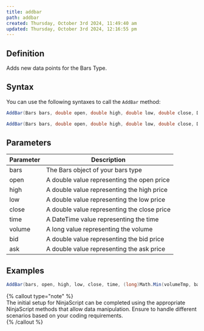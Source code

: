 ```yaml
---
title: addbar
path: addbar
created: Thursday, October 3rd 2024, 11:49:40 am
updated: Thursday, October 3rd 2024, 12:16:55 pm
---
```


## Definition

Adds new data points for the Bars Type.

## Syntax

You can use the following syntaxes to call the `AddBar` method:

```csharp
AddBar(Bars bars, double open, double high, double low, double close, DateTime time, long volume)

AddBar(Bars bars, double open, double high, double low, double close, DateTime time, long volume, double bid, double ask)
```

## Parameters

| Parameter | Description |
| --- | --- |
| bars | The Bars object of your bars type |
| open | A double value representing the open price |
| high | A double value representing the high price |
| low | A double value representing the low price |
| close | A double value representing the close price |
| time | A DateTime value representing the time |
| volume | A long value representing the volume |
| bid | A double value representing the bid price |
| ask | A double value representing the ask price |

## Examples

```csharp
AddBar(bars, open, high, low, close, time, (long)Math.Min(volumeTmp, bars.BarsPeriod.Value));
```

{% callout type="note" %}  
The initial setup for NinjaScript can be completed using the appropriate NinjaScript methods that allow data manipulation. Ensure to handle different scenarios based on your coding requirements.  
{% /callout %}
